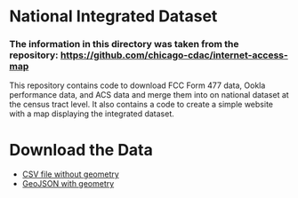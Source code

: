 # National Integrated Dataset

### The information in this directory was taken from the repository: https://github.com/chicago-cdac/internet-access-map

This repository contains code to download FCC Form 477 data, Ookla performance data, and ACS data and merge them into on national dataset at the census tract level. It also contains a code to create a simple website with a map displaying the integrated dataset.

# Download the Data

- [CSV file without geometry](https://uchicago.box.com/s/1trqfrrvmf2x0w737gqljjkgs9yxu96k)
- [GeoJSON with geometry](https://uchicago.box.com/s/d4x1ipxob875y86uh8lpnvhzv43j4n8p)